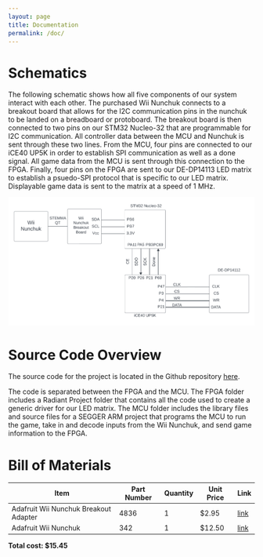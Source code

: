 ```yaml
---
layout: page
title: Documentation
permalink: /doc/
---
```


# Schematics
<!-- Include images of the schematics for your system. They should follow best practices for schematic drawings with all parts and pins clearly labeled. You may draw your schematics either with a software tool or neatly by hand. -->
The following schematic shows how all five components of our system interact with each other. The purchased Wii Nunchuk connects to a breakout board that allows for the I2C communication pins in the nunchuk to be landed on a breadboard or protoboard. The breakout board is then connected to two pins on our STM32 Nucleo-32 that are programmable for I2C communication. All controller data between the MCU and Nunchuk is sent through these two lines. From the MCU, four pins are connected to our iCE40 UP5K in order to establish SPI communication as well as a done signal. All game data from the MCU is sent through this connection to the FPGA. Finally, four pins on the FPGA are sent to our DE-DP14113 LED matrix to establish a psuedo-SPI protocol that is specific to our LED matrix. Displayable game data is sent to the matrix at a speed of 1 MHz.
<div style="text-align: middle">
  <img src="./assets/schematics/E155 Labs - Project Schematic.png" alt="logo" width="800" />
</div>

# Source Code Overview
<!-- This section should include information to describe the organization of the code base and highlight how the code connects. -->
The source code for the project is located in the Github repository [here](https://github.com/Martin5009/amazing_game).

The code is separated between the FPGA and the MCU. The FPGA folder includes a Radiant Project folder that contains all the code used to create a generic driver for our LED matrix. The MCU folder includes the library files and source files for a SEGGER ARM project that programs the MCU to run the game, take in and decode inputs from the Wii Nunchuk, and send game information to the FPGA.

# Bill of Materials
<!-- The bill of materials should include all the parts used in your project along with the prices and links.  -->

| Item | Part Number | Quantity | Unit Price | Link |
| ---- | ----------- | ----- | ---- | ---- |
| Adafruit Wii Nunchuk Breakout Adapter |  4836 | 1 | $2.95 |  [link](https://www.adafruit.com/product/4836) |
| Adafruit Wii Nunchuk |  342 | 1 | $12.50 |  [link](https://www.adafruit.com/product/342) |

**Total cost: $15.45**
